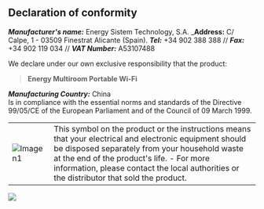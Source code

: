 ## Declaration of conformity

_**Manufacturer's name:**_ Energy Sistem Technology, S.A.
_**Address:** C/ Calpe, 1 - 03509 Finestrat Alicante (Spain).
_**Tel:**_ +34 902 388 388 // _**Fax:**_ +34 902 119 034 // _**VAT Number:**_  A53107488


We declare under our own exclusive responsibility that the product:

>**Energy Multiroom Portable Wi-Fi**

_**Manufacturing Country:**_ China<br>
Is in compliance with the essential norms and standards of the Directive 99/05/CE of the European Parliament and of the Council of 09 March 1999.

|  |  |
|:-------|:-------|
|![Imagen1](http://static.energysistem.com/images/manuals/39930/52d42d0e441fc.jpg) | This symbol on the product or the instructions means that your electrical and electronic equipment should be disposed separately from your household waste at the end of the product's life. - For more information, please contact the local authorities or the distributor that sold the product.|

   ![](http://static.energysistem.com/images/manuals/39052/54887c2a4f567.jpg)
